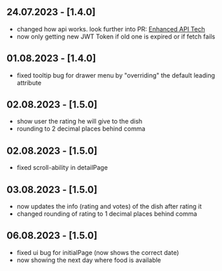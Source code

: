 ## 24.07.2023 - [1.4.0]

- changed how api works. look further into
  PR: [Enhanced API Tech](https://github.com/whosFritz/MensiMates/pull/140)
- now only getting new JWT Token if old one is expired or if fetch fails

## 01.08.2023 - [1.4.0]

- fixed tooltip bug for drawer menu by "overriding" the default leading attribute

## 02.08.2023 - [1.5.0]

- show user the rating he will give to the dish
- rounding to 2 decimal places behind comma

## 02.08.2023 - [1.5.0]

- fixed scroll-ability in detailPage

## 03.08.2023 - [1.5.0]

- now updates the info (rating and votes) of the dish after rating it
- changed rounding of rating to 1 decimal places behind comma

## 06.08.2023 - [1.5.0]

- fixed ui bug for initialPage (now shows the correct date)
- now showing the next day where food is available
